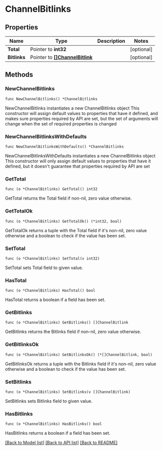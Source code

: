 # ChannelBitlinks

## Properties

Name | Type | Description | Notes
------------ | ------------- | ------------- | -------------
**Total** | Pointer to **int32** |  | [optional] 
**Bitlinks** | Pointer to [**[]ChannelBitlink**](ChannelBitlink.md) |  | [optional] 

## Methods

### NewChannelBitlinks

`func NewChannelBitlinks() *ChannelBitlinks`

NewChannelBitlinks instantiates a new ChannelBitlinks object
This constructor will assign default values to properties that have it defined,
and makes sure properties required by API are set, but the set of arguments
will change when the set of required properties is changed

### NewChannelBitlinksWithDefaults

`func NewChannelBitlinksWithDefaults() *ChannelBitlinks`

NewChannelBitlinksWithDefaults instantiates a new ChannelBitlinks object
This constructor will only assign default values to properties that have it defined,
but it doesn't guarantee that properties required by API are set

### GetTotal

`func (o *ChannelBitlinks) GetTotal() int32`

GetTotal returns the Total field if non-nil, zero value otherwise.

### GetTotalOk

`func (o *ChannelBitlinks) GetTotalOk() (*int32, bool)`

GetTotalOk returns a tuple with the Total field if it's non-nil, zero value otherwise
and a boolean to check if the value has been set.

### SetTotal

`func (o *ChannelBitlinks) SetTotal(v int32)`

SetTotal sets Total field to given value.

### HasTotal

`func (o *ChannelBitlinks) HasTotal() bool`

HasTotal returns a boolean if a field has been set.

### GetBitlinks

`func (o *ChannelBitlinks) GetBitlinks() []ChannelBitlink`

GetBitlinks returns the Bitlinks field if non-nil, zero value otherwise.

### GetBitlinksOk

`func (o *ChannelBitlinks) GetBitlinksOk() (*[]ChannelBitlink, bool)`

GetBitlinksOk returns a tuple with the Bitlinks field if it's non-nil, zero value otherwise
and a boolean to check if the value has been set.

### SetBitlinks

`func (o *ChannelBitlinks) SetBitlinks(v []ChannelBitlink)`

SetBitlinks sets Bitlinks field to given value.

### HasBitlinks

`func (o *ChannelBitlinks) HasBitlinks() bool`

HasBitlinks returns a boolean if a field has been set.


[[Back to Model list]](../README.md#documentation-for-models) [[Back to API list]](../README.md#documentation-for-api-endpoints) [[Back to README]](../README.md)


